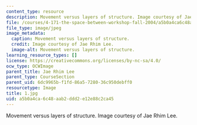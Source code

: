 ```yaml
---
content_type: resource
description: Movement versus layers of structure. Image courtesy of Jae Rhim Lee.
file: /courses/4-171-the-space-between-workshop-fall-2004/a5b0a4ca6c48aab2ddd2e12e88c2ca45_1.jpg
file_type: image/jpeg
image_metadata:
  caption: Movement versus layers of structure.
  credit: Image courtesy of Jae Rhim Lee.
  image-alt: Movement versus layers of structure.
learning_resource_types: []
license: https://creativecommons.org/licenses/by-nc-sa/4.0/
ocw_type: OCWImage
parent_title: Jae Rhim Lee
parent_type: CourseSection
parent_uid: 6dc9965b-f1fd-86a5-7280-36c950debff0
resourcetype: Image
title: 1.jpg
uid: a5b0a4ca-6c48-aab2-ddd2-e12e88c2ca45
---
```

Movement versus layers of structure. Image courtesy of Jae Rhim Lee.